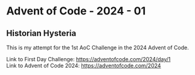 # Advent of Code - 2024 - 01
## Historian Hysteria
This is my attempt for the 1st AoC Challenge in the 2024 Advent of Code.

Link to First Day Challenge: https://adventofcode.com/2024/day/1 <br>
Link to Advent of Code 2024: https://adventofcode.com/2024
